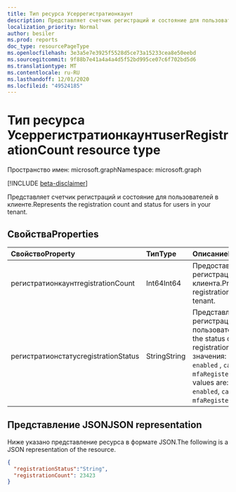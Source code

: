 ```yaml
---
title: Тип ресурса Усеррегистратионкаунт
description: Представляет счетчик регистраций и состояние для пользователей в клиенте.
localization_priority: Normal
author: besiler
ms.prod: reports
doc_type: resourcePageType
ms.openlocfilehash: 3e3a5e7e3925f5528d5ce73a15233cea8e50eebd
ms.sourcegitcommit: 9f88b7e41a4a4a4d5f52bd995ce07c6f702bd5d6
ms.translationtype: MT
ms.contentlocale: ru-RU
ms.lasthandoff: 12/01/2020
ms.locfileid: "49524185"
---
```

# <a name="userregistrationcount-resource-type"></a><span data-ttu-id="af238-103">Тип ресурса Усеррегистратионкаунт</span><span class="sxs-lookup"><span data-stu-id="af238-103">userRegistrationCount resource type</span></span>

<span data-ttu-id="af238-104">Пространство имен: microsoft.graph</span><span class="sxs-lookup"><span data-stu-id="af238-104">Namespace: microsoft.graph</span></span>

[!INCLUDE [beta-disclaimer](../../includes/beta-disclaimer.md)]

<span data-ttu-id="af238-105">Представляет счетчик регистраций и состояние для пользователей в клиенте.</span><span class="sxs-lookup"><span data-stu-id="af238-105">Represents the registration count and status for users in your tenant.</span></span>

## <a name="properties"></a><span data-ttu-id="af238-106">Свойства</span><span class="sxs-lookup"><span data-stu-id="af238-106">Properties</span></span>

| <span data-ttu-id="af238-107">Свойство</span><span class="sxs-lookup"><span data-stu-id="af238-107">Property</span></span>     | <span data-ttu-id="af238-108">Тип</span><span class="sxs-lookup"><span data-stu-id="af238-108">Type</span></span>        | <span data-ttu-id="af238-109">Описание</span><span class="sxs-lookup"><span data-stu-id="af238-109">Description</span></span> |
|:-------------|:------------|:------------|
| <span data-ttu-id="af238-110">регистратионкаунт</span><span class="sxs-lookup"><span data-stu-id="af238-110">registrationCount</span></span> | <span data-ttu-id="af238-111">Int64</span><span class="sxs-lookup"><span data-stu-id="af238-111">Int64</span></span> | <span data-ttu-id="af238-112">Предоставляет счетчик регистраций для клиента.</span><span class="sxs-lookup"><span data-stu-id="af238-112">Provides the registration count for your tenant.</span></span> |
| <span data-ttu-id="af238-113">регистратионстатус</span><span class="sxs-lookup"><span data-stu-id="af238-113">registrationStatus</span></span> | <span data-ttu-id="af238-114">String</span><span class="sxs-lookup"><span data-stu-id="af238-114">String</span></span> | <span data-ttu-id="af238-115">Представляет состояние регистрации пользователя.</span><span class="sxs-lookup"><span data-stu-id="af238-115">Represents the status of user registration.</span></span> <span data-ttu-id="af238-116">Возможные значения: `registered` , `enabled` , `capable` и `mfaRegistered` .</span><span class="sxs-lookup"><span data-stu-id="af238-116">Possible values are: `registered`, `enabled`, `capable`, and `mfaRegistered`.</span></span> |

## <a name="json-representation"></a><span data-ttu-id="af238-117">Представление JSON</span><span class="sxs-lookup"><span data-stu-id="af238-117">JSON representation</span></span>

<span data-ttu-id="af238-118">Ниже указано представление ресурса в формате JSON.</span><span class="sxs-lookup"><span data-stu-id="af238-118">The following is a JSON representation of the resource.</span></span>

<!-- {
  "blockType": "resource",
  "optionalProperties": [

  ],
  "@odata.type": "microsoft.graph.userRegistrationCount",
  "baseType": null
}-->

```json
{ 
  "registrationStatus":"String", 
  "registrationCount": 23423
}
```

<!-- uuid: 16cd6b66-4b1a-43a1-adaf-3a886856ed98
2019-02-04 14:57:30 UTC -->
<!-- {
  "type": "#page.annotation",
  "description": "userRegistrationCount resource",
  "keywords": "",
  "section": "documentation",
  "tocPath": ""
}-->

